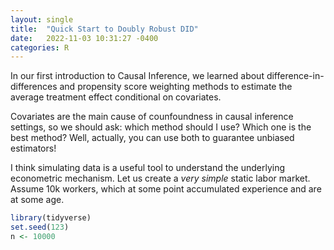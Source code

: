 ```yaml
---
layout: single
title:  "Quick Start to Doubly Robust DID"
date:   2022-11-03 10:31:27 -0400
categories: R
---
```

In our first introduction to Causal Inference, we learned about difference-in-differences and propensity score weighting methods to estimate the average treatment effect conditional on covariates.

Covariates are the main cause of counfoundness in causal inference settings, so we should ask: which method should I use? Which one is the best method? Well, actually, you can use both to guarantee unbiased estimators!

I think simulating data is a useful tool to understand the underlying econometric mechanism. Let us create a _very simple_ static labor market. Assume 10k workers, which at some point accumulated experience and are at some age.


```r
library(tidyverse)
set.seed(123)
n <- 10000
```



